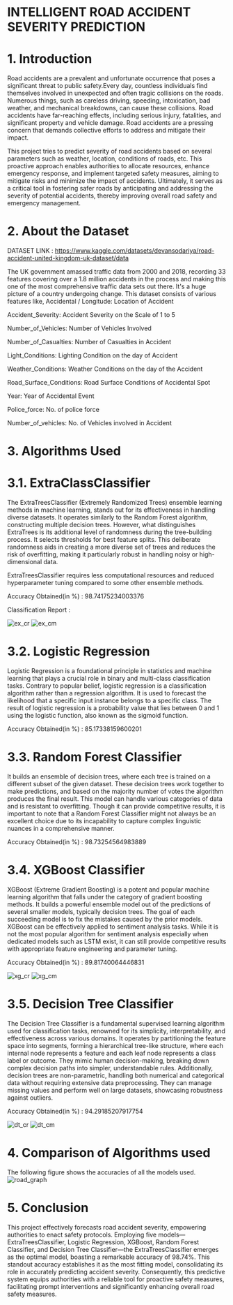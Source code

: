 # INTELLIGENT ROAD ACCIDENT SEVERITY PREDICTION
# 1. Introduction
Road accidents are a prevalent and unfortunate occurrence that poses a significant threat to public safety.Every day, countless individuals find themselves involved in unexpected and often tragic collisions on the roads. Numerous things, such as careless driving, speeding, intoxication, bad weather, and mechanical breakdowns, can cause these collisions. Road accidents have far-reaching effects, including serious injury, fatalities, and significant property and vehicle damage. Road accidents are a pressing concern that demands collective efforts to address and mitigate their impact. 

This project tries to predict severity of road accidents based on several parameters such as weather, location, conditions of roads, etc. This proactive approach enables authorities to allocate resources, enhance emergency response, and implement targeted safety measures, aiming to mitigate risks and minimize the impact of accidents. Ultimately, it serves as a critical tool in fostering safer roads by anticipating and addressing the severity of potential accidents, thereby improving overall road safety and emergency management.

# 2. About the Dataset
DATASET LINK : https://www.kaggle.com/datasets/devansodariya/road-accident-united-kingdom-uk-dataset/data

The UK government amassed traffic data from 2000 and 2018, recording 33 features covering over a 1.8 million accidents in the process and making this one of the most comprehensive traffic data sets out there. It's a huge picture of a country undergoing change. 
This dataset consists of various features like, 
Accidental / Longitude: Location of Accident

Accident_Severity: Accident Severity on the Scale of 1 to 5

Number_of_Vehicles: Number of Vehicles Involved

Number_of_Casualties: Number of Casualties in Accident

Light_Conditions: Lighting Condition on the day of Accident

Weather_Conditions: Weather Conditions on the day of the Accident

Road_Surface_Conditions: Road Surface Conditions of Accidental Spot

Year: Year of Accidental Event

Police_force: No. of police force

Number_of_vehicles: No. of Vehicles involved in Accident

# 3. Algorithms Used
# 3.1. ExtraClassClassifier
The ExtraTreesClassifier (Extremely Randomized Trees) ensemble learning methods in machine learning, stands out for its effectiveness in handling diverse datasets. It operates similarly to the Random Forest algorithm, constructing multiple decision trees. However, what distinguishes ExtraTrees is its additional level of randomness during the tree-building process. It selects thresholds for best feature splits. This deliberate randomness aids in creating a more diverse set of trees and reduces the risk of overfitting, making it particularly robust in handling noisy or high-dimensional data.

ExtraTreesClassifier requires less computational resources and reduced hyperparameter tuning compared to some other ensemble methods.

Accuracy Obtained(in %) : 98.74175234003376

Classification Report : 

![ex_cr](https://github.com/ShrutiGoyal9990/Road_Accident_Severity_Prediction_System/assets/121054868/505792db-c597-468d-9d5e-88d768bb03ff)
![ex_cm](https://github.com/ShrutiGoyal9990/Road_Accident_Severity_Prediction_System/assets/121054868/3fd7c95a-b46e-4413-9e19-be251668f18e)

# 3.2. Logistic Regression
Logistic Regression is a foundational principle in statistics and machine learning that plays a crucial role in binary and multi-class classification tasks. Contrary to popular belief, logistic regression is a classification algorithm rather than a regression algorithm. It is used to forecast the likelihood that a specific input instance belongs to a specific class. The result of logistic regression is a probability value that lies between 0 and 1 using the logistic function, also known as the sigmoid function.

Accuracy Obtained(in %) : 85.17338159600201

# 3.3. Random Forest Classifier 
It builds an ensemble of decision trees, where each tree is trained on a different subset of the given dataset. These decision trees work together to make predictions, and based on the majority number of votes the algorithm produces the final result. This model can handle various categories of data and is resistant to overfitting. Though it can provide competitive results, it is important to note that a Random Forest Classifier might not always be an excellent choice due to its incapability to capture complex linguistic nuances in a comprehensive manner.

Accuracy Obtained(in %) : 98.73254564983889

# 3.4. XGBoost Classifier
XGBoost (Extreme Gradient Boosting) is a potent and popular machine learning algorithm that falls under the category of gradient boosting methods. It builds a powerful ensemble model out of the predictions of several smaller models, typically decision trees. The goal of each succeeding model is to fix the mistakes caused by the prior models. XGBoost can be effectively applied to sentiment analysis tasks. While it is not the most popular algorithm for sentiment analysis especially when dedicated models such as LSTM exist, it can still provide competitive results with appropriate feature engineering and parameter tuning.

Accuracy Obtained(in %) : 89.81740064446831

![xg_cr](https://github.com/ShrutiGoyal9990/Road_Accident_Severity_Prediction_System/assets/121054868/ec1564b8-7b07-43dc-b71d-f54cc3bc4b5d)
![xg_cm](https://github.com/ShrutiGoyal9990/Road_Accident_Severity_Prediction_System/assets/121054868/75f98337-64c2-4b7a-aa70-dc487c67e2c8)

# 3.5. Decision Tree Classifier
The Decision Tree Classifier is a fundamental supervised learning algorithm used for classification tasks, renowned for its simplicity, interpretability, and effectiveness across various domains. It operates by partitioning the feature space into segments, forming a hierarchical tree-like structure, where each internal node represents a feature and each leaf node represents a class label or outcome. They mimic human decision-making, breaking down complex decision paths into simpler, understandable rules.
Additionally, decision trees are non-parametric, handling both numerical and categorical data without requiring extensive data preprocessing. They can manage missing values and perform well on large datasets, showcasing robustness against outliers.

Accuracy Obtained(in %) : 94.29185207917754

![dt_cr](https://github.com/ShrutiGoyal9990/Road_Accident_Severity_Prediction_System/assets/121054868/e658a292-14ea-4808-8dfb-a94174492a25)
![dt_cm](https://github.com/ShrutiGoyal9990/Road_Accident_Severity_Prediction_System/assets/121054868/ebe77728-b74d-43d2-8ad9-00d8ec224537)

# 4. Comparison of Algorithms used
The following figure shows the accuracies of all the models used.
![road_graph](https://github.com/ShrutiGoyal9990/Road_Accident_Severity_Prediction_System/assets/121054868/d7b10f9d-dfff-48b8-949b-bce3fed5e876)

# 5. Conclusion
This project effectively forecasts road accident severity, empowering authorities to enact safety protocols. Employing five models—ExtraTreesClassifier, Logistic Regression, XGBoost, Random Forest Classifier, and Decision Tree Classifier—the ExtraTreesClassifier emerges as the optimal model, boasting a remarkable accuracy of 98.74%. This standout accuracy establishes it as the most fitting model, consolidating its role in accurately predicting accident severity. Consequently, this predictive system equips authorities with a reliable tool for proactive safety measures, facilitating prompt interventions and significantly enhancing overall road safety measures.
